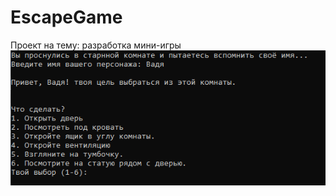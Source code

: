 # EscapeGame
Проект на тему: разработка мини-игры
![Image alt](https://github.com/Arlecchino77/EscapeGame/blob/8115908662cf109c3b1a87871924e1d7f78b5fcc/image.png)
